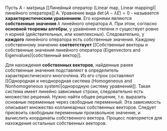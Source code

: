 Пусть $A$ - матрица [[Линейный оператор (Linear map, Linear mapping)|линейного оператора]] A. Уравнение вида
$\det(A - \lambda E) = 0$ - называется **характеристическим уравнением**. Его корнями являются **собственные значения** $\lambda$ линейного оператора $A$. При этом, согласно **основной теоремы алгебры**, у уравнения степени $n$ существует ровно $n$ корней (действительных, или комплексных). Следовательно, у **каждого** линейного оператора есть собственные значения. Каждому собственному значению **соответствует** [[Собственные векторы и собственные значения линейного оператора (Eigenvectors and Eigenvalues)|собственный вектор]].

Для нахождения **собственных векторов**, найденные ранее собственные значения подставляют в определитель характеристического многочлена. Из его строк составляют [[Однородная и неоднородная система (Homogeneous and Nonhomogeneous system)|однородную систему уравнений]]. Такая система имеет линейно зависимые строки, следовательно есть множество решений. Нужно найти общее решение, т.е. выразить основные переменные через свободные переменный. Эта зависимость описывает множество коллинеарных собственных векторов. Следует присвоить свободным переменным произвольное значение, и вычислить координаты собственного вектора. Процесс повторяется для нахождения остальных собственных векторов.